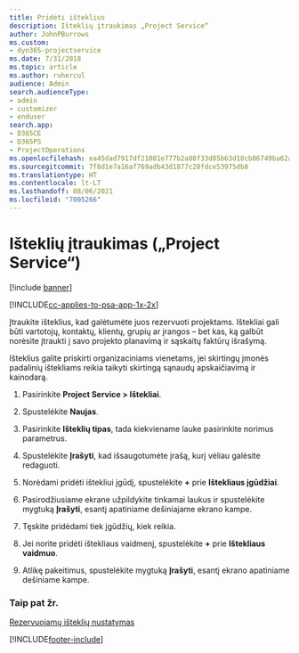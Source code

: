 ```yaml
---
title: Pridėti išteklius
description: Išteklių įtraukimas „Project Service“
author: JohnPBurrows
ms.custom:
- dyn365-projectservice
ms.date: 7/31/2018
ms.topic: article
ms.author: ruhercul
audience: Admin
search.audienceType:
- admin
- customizer
- enduser
search.app:
- D365CE
- D365PS
- ProjectOperations
ms.openlocfilehash: ea45dad7917df21081e777b2a88f33d85b63d18cb86749ba62a24dfdf48bd939
ms.sourcegitcommit: 7f8d1e7a16af769adb43d1877c28fdce53975db8
ms.translationtype: HT
ms.contentlocale: lt-LT
ms.lasthandoff: 08/06/2021
ms.locfileid: "7005266"
---
```

# <a name="add-resources-project-service"></a>Išteklių įtraukimas („Project Service“)

[!include [banner](../includes/psa-now-project-operations.md)]

[!INCLUDE[cc-applies-to-psa-app-1x-2x](../includes/cc-applies-to-psa-app-1x-2x.md)]

Įtraukite išteklius, kad galėtumėte juos rezervuoti projektams. Ištekliai gali būti vartotojų, kontaktų, klientų, grupių ar įrangos – bet kas, ką galbūt norėsite įtraukti į savo projekto planavimą ir sąskaitų faktūrų išrašymą.  
  
Išteklius galite priskirti organizaciniams vienetams, jei skirtingų įmonės padalinių ištekliams reikia taikyti skirtingą sąnaudų apskaičiavimą ir kainodarą.  
  
1.  Pasirinkite **Project Service > Ištekliai**.  
  
2.  Spustelėkite **Naujas**.  
  
3.  Pasirinkite **Išteklių tipas**, tada kiekviename lauke pasirinkite norimus parametrus.  
  
4.  Spustelėkite **Įrašyti**, kad išsaugotumėte įrašą, kurį vėliau galėsite redaguoti.  
  
5.  Norėdami pridėti ištekliui įgūdį, spustelėkite **+** prie **Ištekliaus įgūdžiai**.  
  
6.  Pasirodžiusiame ekrane užpildykite tinkamai laukus ir spustelėkite mygtuką **Įrašyti**, esantį apatiniame dešiniajame ekrano kampe.  
  
7.  Tęskite pridėdami tiek įgūdžių, kiek reikia.  
  
8.  Jei norite pridėti ištekliaus vaidmenį, spustelėkite **+** prie **Ištekliaus vaidmuo**.  
  
9. Atlikę pakeitimus, spustelėkite mygtuką **Įrašyti**, esantį ekrano apatiniame dešiniame kampe.  
  
### <a name="see-also"></a>Taip pat žr.  
 [Rezervuojamų išteklių nustatymas](../psa/set-up-resources.md)


[!INCLUDE[footer-include](../includes/footer-banner.md)]